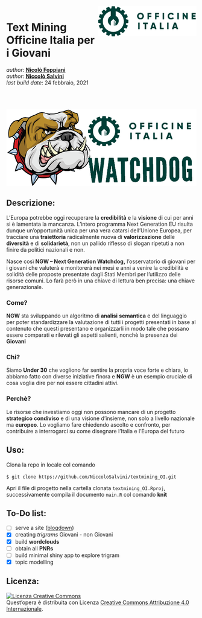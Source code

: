 
<!-- README.md è generato da README.Rmd. Per favore modifica quello e compila il documento  -->

<img src="img/officine_italia.png" align="right" height="80" />

# Text Mining Officine Italia per i **Giovani**

*author*: **[Nicolò Foppiani](https://github.com/nfoppiani)** <br>
*author*: **[Niccolò Salvini](https://niccolosalvini.netlify.app/)**
<br> *last build date*: 24 febbraio, 2021

<br> <br>

<p align="center">
<img src="img/whatchdog.png" width="1000" />
</p>

## Descrizione:

L’Europa potrebbe oggi recuperare la **credibilità** e la **visione** di
cui per anni si è lamentata la mancanza. L’intero programma Next
Generation EU risulta dunque un’opportunità unica per una vera catarsi
dell’Unione Europea, per tracciare una **traiettoria** radicalmente
nuova di **valorizzazione** delle **diversità** e di **solidarietà**,
non un pallido riflesso di slogan ripetuti a non finire da politici
nazionali e non.

Nasce così **NGW – Next Generation Watchdog,** l’osservatorio di giovani
per i giovani che valuterà e monitorerà nei mesi e anni a venire la
credibilità e solidità delle proposte presentate dagli Stati Membri per
l’utilizzo delle risorse comuni. Lo farà però in una chiave di lettura
ben precisa: una chiave generazionale.

### Come?

**NGW** sta sviluppando un algoritmo di **analisi** **semantica** e del
linguaggio per poter standardizzare la valutazione di tutti i progetti
presentati in base al contenuto che questi presentano e organizzarli in
modo tale che possano essere comparati e rilevati gli aspetti salienti,
nonchè la presenza dei **Giovani**

### Chi?

Siamo **Under 30** che vogliono far sentire la propria voce forte e
chiara, lo abbiamo fatto con diverse iniziative finora e **NGW** è un
esempio cruciale di cosa voglia dire per noi essere cittadini attivi.

### Perchè?

Le risorse che investiamo oggi non possono mancare di un progetto
**strategico** **condiviso** e di una visione d’insieme, non solo a
livello nazionale ma **europeo**. Lo vogliamo fare chiedendo ascolto e
confronto, per contribuire a interrogarci su come disegnare l’Italia e
l’Europa del futuro

## Uso:

Clona la repo in locale col comando

`$ git clone https://github.com/NiccoloSalvini/textmining_OI.git`

Apri il file di progetto nella cartella clonata `textmining_OI.Rproj`,
successivamente compila il documento `main.R` col comando **knit**

## To-Do list:

-   [ ] serve a site ([blogdown](https://bookdown.org/yihui/blogdown/))
-   [x] creating *trigrams* Giovani - non Giovani
-   [x] build **wordclouds**
-   [ ] obtain all **PNRs**
-   [ ] build minimal shiny app to explore trigram
-   [x] topic modelling

## Licenza:

<a rel="license" href="http://creativecommons.org/licenses/by/4.0/"><img alt="Licenza Creative Commons" style="border-width:0" src="https://i.creativecommons.org/l/by/4.0/88x31.png" /></a><br />Quest’opera
è distribuita con Licenza
<a rel="license" href="http://creativecommons.org/licenses/by/4.0/">Creative
Commons Attribuzione 4.0 Internazionale</a>.

<!-- ## Code of Conduct -->
<!-- Contributor Code of Conduct -->
<!-- As contributors and maintainers of this project, we pledge to respect all people who contribute through reporting issues, posting feature requests, updating documentation, submitting pull requests or patches, and other activities. -->
<!-- We are committed to making participation in this project a harassment-free experience for everyone, regardless of level of experience, gender, gender identity and expression, sexual orientation, disability, personal appearance, body size, race, ethnicity, age, or religion. -->
<!-- Examples of unacceptable behavior by participants include the use of sexual language or imagery, derogatory comments or personal attacks, trolling, public or private harassment, insults, or other unprofessional conduct. -->
<!-- Project maintainers have the right and responsibility to remove, edit, or reject comments, commits, code, wiki edits, issues, and other contributions that are not aligned to this Code of Conduct. Project maintainers who do not follow the Code of Conduct may be removed from the project team. -->
<!-- Instances of abusive, harassing, or otherwise unacceptable behavior may be reported by opening an issue or contacting one or more of the project maintainers. -->
<!-- This Code of Conduct is adapted from the Contributor Covenant (http:contributor-covenant.org), version 1.0.0, available at http://contributor-covenant.org/version/1/0/0/ -->
<!-- ## References -->
